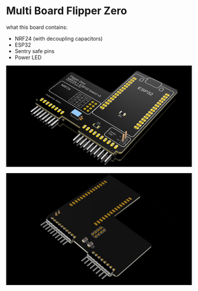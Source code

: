 # Multi Board Flipper Zero

what this board contains:
- NRF24 (with decoupling capacitors)
- ESP32
- Sentry safe pins
- Power LED

![board front](https://github.com/DrB0rk/Flipper-Zero-Boards/blob/main/Multi%20Board/pics/board%20front.png)

![board back](https://github.com/DrB0rk/Flipper-Zero-Boards/blob/main/Multi%20Board/pics/board%20back.png)
